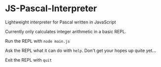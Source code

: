 # JS-Pascal-Interpreter
Lightweight interpreter for Pascal written in JavaScript

Currently only calculates integer arithmetic in a basic REPL.

Run the REPL with `node main.js`

Ask the REPL what it can do with `help`. Don't get your hopes up quite yet...

Exit the REPL with `quit`